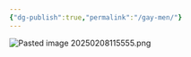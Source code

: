 ```yaml
---
{"dg-publish":true,"permalink":"/gay-men/"}
---
```





![Pasted image 20250208115555.png](/img/user/Imgs/Pasted%20image%2020250208115555.png)